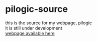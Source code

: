 # pilogic-source
this is the source for my webpage, pilogic  
it is still under development  <br>
[webpage available here](pi.logicandproportion.com)
